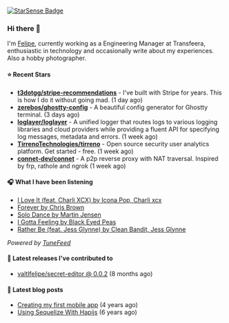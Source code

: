 <a href="https://starsense.app/developer-types" target="_blank"><img src="https://starsense.app/api/badge/?user=valtlfelipe" alt="StarSense Badge"></a>

### Hi there 👋

I'm [Felipe](https://felipevm.com), currently working as a Engineering Manager at Transfeera, enthusiastic in technology and occasionally write about my experiences. Also a hobby photographer.

#### ⭐ Recent Stars
- **[t3dotgg/stripe-recommendations](https://github.com/t3dotgg/stripe-recommendations)** - I&#39;ve built with Stripe for years. This is how I do it without going mad. (1 day ago)
- **[zerebos/ghostty-config](https://github.com/zerebos/ghostty-config)** - A beautiful config generator for Ghostty terminal. (3 days ago)
- **[loglayer/loglayer](https://github.com/loglayer/loglayer)** - A unified logger that routes logs to various logging libraries and cloud providers while providing a fluent API for specifying log messages, metadata and errors. (1 week ago)
- **[TirrenoTechnologies/tirreno](https://github.com/TirrenoTechnologies/tirreno)** - Open source security user analytics platform. Get started - free. (1 week ago)
- **[connet-dev/connet](https://github.com/connet-dev/connet)** - A p2p reverse proxy with NAT traversal. Inspired by frp, rathole and ngrok (1 week ago)

#### 🎧 What I have been listening
- [I Love It (feat. Charli XCX) by Icona Pop, Charli xcx](https://open.spotify.com/track/2U8NXPTXZWG2O0ye2sYRiH)
- [Forever by Chris Brown](https://open.spotify.com/track/3NZJlJemX3mzjf56MqC5ML)
- [Solo Dance by Martin Jensen](https://open.spotify.com/track/10AsRVRdU07cMAFHeGYO3c)
- [I Gotta Feeling by Black Eyed Peas](https://open.spotify.com/track/4kLLWz7srcuLKA7Et40PQR)
- [Rather Be (feat. Jess Glynne) by Clean Bandit, Jess Glynne](https://open.spotify.com/track/3s4U7OHV7gnj42VV72eSZ6)

_Powered by [TuneFeed](https://tunefeed.app?ref=valtlfelipe-gh-profile)_ 

#### 🚀 Latest releases I've contributed to


- [valtlfelipe/secret-editor @ 0.0.2](https://github.com/valtlfelipe/secret-editor/releases/tag/0.0.2) (8 months ago)

#### 📄 Latest blog posts
- [Creating my first mobile app](https://felipevm.com/posts/creating-my-first-mobile-app/) (4 years ago)
- [Using Sequelize With Hapijs](https://felipevm.com/posts/using-sequelize-with-hapijs/) (6 years ago)
